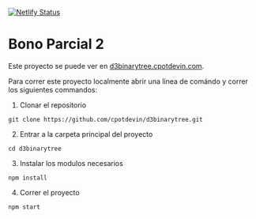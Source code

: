 [![Netlify Status](https://api.netlify.com/api/v1/badges/1233244e-5279-4d22-866b-46a52cbc1d2e/deploy-status)](https://app.netlify.com/sites/infallible-shannon-c96299/deploys)

# Bono Parcial 2
Este proyecto se puede ver en [d3binarytree.cpotdevin.com](https://d3binarytree.cpotdevin.com).

Para correr este proyecto localmente abrir una línea de comándo y correr los siguientes commandos:
1. Clonar el repositorio
```
git clone https://github.com/cpotdevin/d3binarytree.git
```

2. Entrar a la carpeta principal del proyecto
```
cd d3binarytree
```

3. Instalar los modulos necesarios
```
npm install
```

4. Correr el proyecto
```
npm start
```
